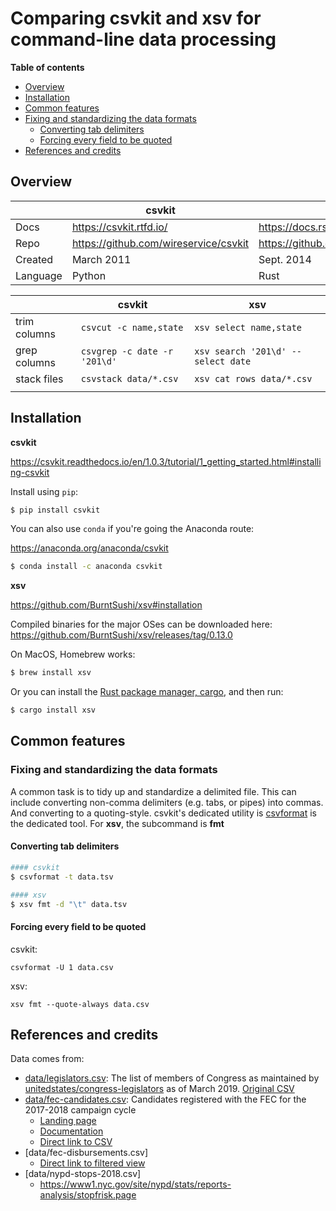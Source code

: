 # Comparing csvkit and xsv for command-line data processing


**Table of contents**


* [Overview](#overview)
* [Installation](#installation)
* [Common features](#common-features)
 * [Fixing and standardizing the data formats](#fixing-and-standardizing-the-data-formats)
    * [Converting tab delimiters](#converting-tab-delimiters)
    * [Forcing every field to be quoted](#forcing-every-field-to-be-quoted)
* [References and credits](#references-and-credits)




## Overview

|          |                 csvkit                |                xsv                |
|----------|---------------------------------------|-----------------------------------|
| Docs     | https://csvkit.rtfd.io/               | https://docs.rs/crate/xsv         |
| Repo     | https://github.com/wireservice/csvkit | https://github.com/BurntSushi/xsv |
| Created  | March 2011                            | Sept. 2014                        |
| Language | Python                                | Rust                              |


|              |            csvkit            |                 xsv                 |
|--------------|------------------------------|-------------------------------------|
| trim columns | `csvcut -c name,state`       | `xsv select name,state`             |
| grep columns | `csvgrep -c date -r '201\d'` | `xsv search '201\d' --select date ` |
| stack files  | `csvstack data/*.csv`        | `xsv cat rows data/*.csv`           |
|              |                              |                                     |

## Installation


**csvkit**

https://csvkit.readthedocs.io/en/1.0.3/tutorial/1_getting_started.html#installing-csvkit

Install using `pip`:

```sh
$ pip install csvkit
```

You can also use `conda` if you're going the Anaconda route:

https://anaconda.org/anaconda/csvkit

```sh
$ conda install -c anaconda csvkit 
```


**xsv**

https://github.com/BurntSushi/xsv#installation

Compiled binaries for the major OSes can be downloaded here: https://github.com/BurntSushi/xsv/releases/tag/0.13.0

On MacOS, Homebrew works:

```sh
$ brew install xsv
```

Or you can install the [Rust package manager, cargo](https://doc.rust-lang.org/cargo/getting-started/installation.html), and then run:

```sh
$ cargo install xsv
```

## Common features


### Fixing and standardizing the data formats

A common task is to tidy up and standardize a delimited file. This can include converting non-comma delimiters (e.g. tabs, or pipes) into commas. And converting to a quoting-style. csvkit's dedicated utility is [csvformat](https://csvkit.readthedocs.io/en/latest/scripts/csvformat.html) is the dedicated tool. For **xsv**, the subcommand is **fmt**


#### Converting tab delimiters


```sh
#### csvkit
$ csvformat -t data.tsv

#### xsv
$ xsv fmt -d "\t" data.tsv
```







#### Forcing every field to be quoted


csvkit:

`csvformat -U 1 data.csv`

xsv:

`xsv fmt --quote-always data.csv`







## References and credits

Data comes from:

- [data/legislators.csv](data/current-legislators.csv): The list of members of Congress as maintained by [unitedstates/congress-legislators](https://github.com/unitedstates/congress-legislators) as of March 2019. [Original CSV](https://theunitedstates.io/congress-legislators/legislators-current.csv)
- [data/fec-candidates.csv](data/fec-candidates.csv): Candidates registered with the FEC for the 2017-2018 campaign cycle
    - [Landing page](https://www.fec.gov/data/browse-data/?tab=candidates)
    - [Documentation](https://www.fec.gov/campaign-finance-data/candidate-summary-file-description/)
    - [Direct link to CSV](https://www.fec.gov/files/bulk-downloads/2018/candidate_summary_2018.csv)
- [data/fec-disbursements.csv]
    - [Direct link to filtered view](https://www.fec.gov/data/disbursements/?two_year_transaction_period=2018&data_type=processed&min_date=01%2F01%2F2017&max_date=12%2F31%2F2018&min_amount=10000)
- [data/nypd-stops-2018.csv]
    - https://www1.nyc.gov/site/nypd/stats/reports-analysis/stopfrisk.page
